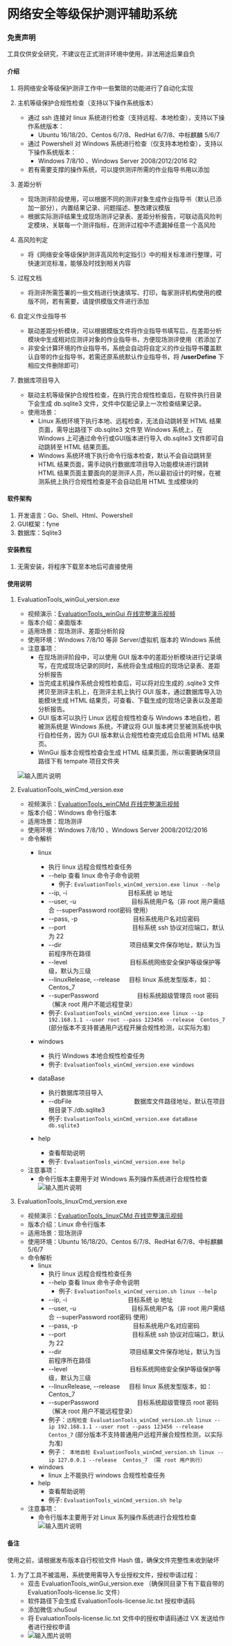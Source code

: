 # 网络安全等级保护测评辅助系统

### 免责声明
工具仅供安全研究，不建议在正式测评环境中使用，非法用途后果自负



#### 介绍

1.  将网络安全等级保护测评工作中一些繁琐的功能进行了自动化实现

2.  主机等级保护合规性检查（支持以下操作系统版本）
    - 通过 ssh 连接对 linux 系统进行检查（支持远程、本地检查），支持以下操作系统版本：
        - Ubuntu 16/18/20、Centos 6/7/8、RedHat 6/7/8、中标麒麟 5/6/7
    - 通过 Powershell 对 Windows 系统进行检查（仅支持本地检查），支持以下操作系统版本：
        - Windows 7/8/10 、Windows Server 2008/2012/2016 R2
    - 若有需要支撑的操作系统，可以提供测评所需的作业指导书用以添加

3.  差距分析
    - 现场测评阶段使用，可以根据不同的测评对象生成作业指导书（默认已添加一部分），内置结果记录、问题描述、整改建议模版
    - 根据实际测评结果生成现场测评记录表、差距分析报告，可联动高风险判定模块，关联每一个测评指标，在测评过程中不遗漏掉任意一个高风险

4.  高风险判定
    - 将《网络安全等级保护测评高风险判定指引》中的相关标准进行整理，可快速浏览标准，能够及时找到相关内容

5.  过程文档
    - 将测评所需签署的一些文档进行快速填写、打印，每家测评机构使用的模版不同，若有需要，请提供模版文件进行添加

6.  自定义作业指导书
    - 联动差距分析模块，可以根据模版文件将作业指导书填写后，在差距分析模块中生成相对应测评对象的作业指导书，方便现场测评使用（若添加了
    - 非安全计算环境的作业指导书，系统会自动将自定义的作业指导书覆盖默认自带的作业指导书，若需还原系统默认作业指导书，将  **/userDefine**  下相应文件删除即可）

7.  数据库项目导入
    - 联动主机等级保护合规性检查，在执行完合规性检查后，在软件执行目录下会生成 db.sqlite3 文件，文件中仅能记录上一次检查结果记录。
    - 使用场景：
        - Linux 系统环境下执行本地、远程检查，无法自动跳转至 HTML 结果页面，需导出路径下 db.sqlite3 文件至 Windows 系统上，在 Windows 上可通过命令行或GUI版本进行导入 db.sqlite3 文件即可自动跳转至 HTML 结果页面。
        - Windows 系统环境下执行命令行版本检查，默认不会自动跳转至 HTML 结果页面，需手动执行数据库项目导入功能模块进行跳转HTML 结果页面主要面向的是测评人员，所以最初设计的时候，在被测系统上执行合规性检查是不会自动启用 HTML 生成模块的

#### 软件架构

1.  开发语言：Go、Shell、Html、Powershell
2.  GUI框架：fyne
3.  数据库：Sqlite3

#### 安装教程

1.  无需安装，将程序下载至本地后可直接使用

#### 使用说明
    
    
1.  EvaluationTools_winGui_version.exe
    - 视频演示：[EvaluationTools_winGui 在线完整演示视频](https://www.bilibili.com/video/BV1JU4y1m7Br/)
    - 版本介绍：桌面版本
    - 适用场景：现场测评、差距分析阶段
    - 使用环境：Windows 7/8/10 等非 Server/虚拟机 版本的 Windows 系统
    - 注意事项：
        - 在现场测评阶段中，可以使用 GUI 版本中的差距分析模块进行记录填写，在完成现场记录的同时，系统将会生成相应的现场记录表、差距分析报告
        - 当完成主机操作系统合规性检查后，可以将对应生成的 .sqlite3 文件拷贝至测评主机上，在测评主机上执行 GUI 版本，通过数据库导入功能模块生成 HTML 结果页，可查看、下载生成的现场记录表以及差距分析报告。
        - GUI 版本可以执行 Linux 远程合规性检查与 Windows 本地自检，若被测系统是 Windows 系统，不建议将 GUI 版本拷贝至被测系统中执行自检任务，因为 GUI 版本默认合规性检查完成后会启用 HTML 结果页。
        - WinGui 版本合规性检查会生成 HTML 结果页面，所以需要确保项目路径下有 tempate 项目文件夹

    ![输入图片说明](GUI_Main.png)
    
   
2.  EvaluationTools_winCmd_version.exe
    - 视频演示：[EvaluationTools_winCMd 在线完整演示视频](https://www.bilibili.com/video/BV19Y4y147KC)
    - 版本介绍：Windows 命令行版本
    - 适用场景：现场测评
    - 使用环境：Windows 7/8/10 、Windows Server 2008/2012/2016
    - 命令解析
        - linux
            - 执行 linux 远程合规性检查任务
            - --help 查看 linux 命令子命令说明
                - 例子:   ` EvaluationTools_winCmd_version.exe linux --help `
            - --ip, -i ㅤㅤㅤㅤㅤ ㅤ   ㅤㅤㅤㅤ目标系统 ip 地址
            - --user, -u ㅤㅤㅤㅤㅤ ㅤ   ㅤㅤㅤ目标系统用户名（非 root 用户需结合 --superPassword root密码  使用）
            - --pass, -p ㅤㅤㅤㅤㅤ ㅤ   ㅤㅤㅤ目标系统用户名对应密码
            - --port ㅤㅤㅤㅤㅤ ㅤ   ㅤㅤㅤㅤㅤ目标系统 ssh 协议对应端口，默认为 22
            - --dir ㅤㅤㅤㅤㅤ ㅤ   ㅤㅤㅤㅤㅤ 项目结果文件保存地址，默认为当前程序所在路径
            - --level ㅤㅤㅤㅤㅤ ㅤ   ㅤㅤㅤㅤ 目标系统网络安全保护等级保护等级，默认为三级
            - --linuxRelease, --release ㅤ   目标 linux 系统发型版本，如：Centos_7
            - --superPassword ㅤㅤㅤㅤㅤ ㅤ   目标系统超级管理员 root 密码（解决 root 用户不能远程登录）
            - 例子:   ` EvaluationTools_winCmd_version.exe linux --ip 192.168.1.1 --user root --pass 123456 --release  Centos_7 ` (部分版本不支持普通用户远程开展合规性检测，以实际为准)
    
        - windows
            - 执行 Windows 本地合规性检查任务
            - 例子:   ` EvaluationTools_winCmd_version.exe windows `
        - dataBase
            - 执行数据库项目导入
            -   --dbFile ㅤㅤㅤㅤㅤ ㅤ   ㅤㅤㅤㅤ 数据库文件路径地址，默认在项目根目录下./db.sqlite3
            - 例子:   ` EvaluationTools_winCmd_version.exe dataBase db.sqlite3 `     
        - help
            - 查看帮助说明
            - 例子:   ` EvaluationTools_winCmd_version.exe help `
    - 注意事项：
        - 命令行版本主要用于对 Windows 系列操作系统进行合规性检查
![输入图片说明](WinCmd.png)



3.  EvaluationTools_linuxCmd_version.exe
    - 视频演示：[EvaluationTools_linuxCMd 在线完整演示视频](https://www.bilibili.com/video/BV13v4y1N7dM)
    - 版本介绍：Linux 命令行版本
    - 适用场景：现场测评
    - 使用环境：Ubuntu 16/18/20、Centos 6/7/8、RedHat 6/7/8、中标麒麟 5/6/7
    - 命令解析
        - linux
            - 执行 linux 远程合规性检查任务
            - --help 查看 linux 命令子命令说明
                - 例子:   ` EvaluationTools_winCmd_version.sh linux --help `
            - --ip, -i ㅤㅤㅤㅤㅤ ㅤ   ㅤㅤㅤㅤ目标系统 ip 地址
            - --user, -u ㅤㅤㅤㅤㅤ ㅤ   ㅤㅤㅤ目标系统用户名（非 root 用户需结合 --superPassword root密码  使用）
            - --pass, -p ㅤㅤㅤㅤㅤ ㅤ   ㅤㅤㅤ目标系统用户名对应密码
            - --port ㅤㅤㅤㅤㅤ ㅤ   ㅤㅤㅤㅤㅤ目标系统 ssh 协议对应端口，默认为 22
            - --dir ㅤㅤㅤㅤㅤ ㅤ   ㅤㅤㅤㅤㅤ 项目结果文件保存地址，默认为当前程序所在路径
            - --level ㅤㅤㅤㅤㅤ ㅤ   ㅤㅤㅤㅤ 目标系统网络安全保护等级保护等级，默认为三级
            - --linuxRelease, --release ㅤ   目标 linux 系统发型版本，如：Centos_7
            - --superPassword ㅤㅤㅤㅤㅤ ㅤ  目标系统超级管理员 root 密码（解决 root 用户不能远程登录）
            - 例子：` 远程检查 EvaluationTools_winCmd_version.sh linux --ip 192.168.1.1 --user root --pass 123456 --release  Centos_7 ` (部分版本不支持普通用户远程开展合规性检测，以实际为准)
            - 例子：` 本地自检 EvaluationTools_winCmd_version.sh linux --ip 127.0.0.1 --release  Centos_7 （需 root 用户执行）`
        - windows
            - linux 上不能执行 windows 合规性检查任务
        - help
            - 查看帮助说明
            - 例子:   ` EvaluationTools_winCmd_version.sh help `
    - 注意事项：
        - 命令行版本主要用于对 Linux 系列操作系统进行合规性检查
![输入图片说明](linuxCmd.png)

#### 备注
使用之前，请根据发布版本自行校验文件 Hash 值，确保文件完整性未收到破坏

1. 为了工具不被滥用，系统使用需导入专业授权文件，授权申请过程：
    - 双击 EvaluationTools_winGui_version.exe （确保同目录下有下载自带的 EvaluationTools-license.lic 文件）
    - 软件路径下会生成	EvaluationTools-license.lic.txt 授权申请码
    - 添加微信:xhuSoul 
    - 将 EvaluationTools-license.lic.txt 文件中的授权申请码通过 VX 发送给作者进行授权申请
    - ![输入图片说明](vx.png)
